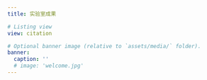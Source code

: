 ```yaml
---
title: 实验室成果

# Listing view
view: citation

# Optional banner image (relative to `assets/media/` folder).
banner:
  caption: ''
  # image: 'welcome.jpg'
---
```

